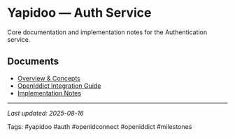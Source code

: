 # Yapidoo — Auth Service

Core documentation and implementation notes for the Authentication service.

## Documents

- [Overview & Concepts](overview-and-concepts.md)
- [OpenIddict Integration Guide](openiddict-integration.md)
- [Implementation Notes](implementation.md)

---

*Last updated: 2025-08-16*

Tags: #yapidoo #auth #openidconnect #openiddict #milestones
